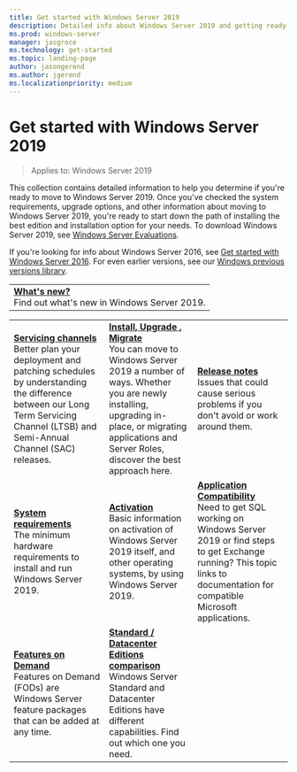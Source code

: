 ```yaml
---
title: Get started with Windows Server 2019
description: Detailed info about Windows Server 2019 and getting ready to deploy, upgrade, or migrate.
ms.prod: windows-server
manager: jasgroce
ms.technology: get-started
ms.topic: landing-page
author: jasongerend
ms.author: jgerend
ms.localizationpriority: medium
---
```

# Get started with Windows Server 2019

> Applies to: Windows Server 2019

This collection contains detailed information to help you determine if you're ready to move to Windows Server 2019. Once you've checked the system requirements, upgrade options, and other information about moving to Windows Server 2019, you're ready to start down the path of installing the best edition and installation option for your needs. To download Windows Server 2019, see [Windows Server Evaluations](https://www.microsoft.com/evalcenter/evaluate-windows-server-2019).

If you're looking for info about Windows Server 2016, see [Get started with Windows Server 2016](../get-started/server-basics.md). For even earlier versions, see our [Windows previous versions library](/previous-versions/windows/).

|       |
|   -   |
| [**What's new?**](whats-new-19.md)<br>Find out what's new in Windows Server 2019. |

|       |        |        |
|   -   |   -    |   -    |
| [**Servicing channels**](servicing-channels-19.md) <br>Better plan your deployment and patching schedules by understanding the difference between our Long Term Servicing Channel (LTSB) and Semi-Annual Channel (SAC) releases. | [**Install, Upgrade , Migrate**](install-upgrade-migrate-19.md) <br>You can move to Windows Server 2019 a number of ways. Whether you are newly installing, upgrading in-place, or migrating applications and Server Roles, discover the best approach here. | [**Release notes**](rel-notes-19.md) <br>Issues that could cause serious problems if you don't avoid or work around them.   |
| [**System requirements**](sys-reqs-19.md) <br>The minimum hardware requirements to install and run Windows Server 2019. | [**Activation**](activation-19.md) <br>Basic information on activation of Windows Server 2019 itself, and other operating systems, by using Windows Server 2019.  | [**Application Compatibility**](app-compat-19.md)<br>Need to get SQL working on Windows Server 2019 or find steps to get Exchange running? This topic links to documentation for compatible Microsoft applications. |
| [**Features on Demand**](install-fod-19.md)<br>Features on Demand (FODs) are Windows Server feature packages that can be added at any time. |  [**Standard / Datacenter Editions comparison**](editions-comparison-19.md)<br>Windows Server Standard and Datacenter Editions have different capabilities. Find out which one you need. |
